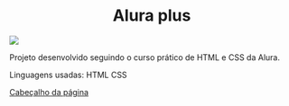 <h1 align="center"> Alura plus</h1>
<p align="left">
<img src="http://img.shields.io/static/v1?label=STATUS&message=DONE&color=GREEN&style=for-the-badge"/>
</p>

Projeto desenvolvido seguindo o curso prático de HTML e CSS da Alura. 

Linguagens usadas:
HTML
CSS 


[Cabeçalho da página](file:///Alura%2B%20site.jpg)

